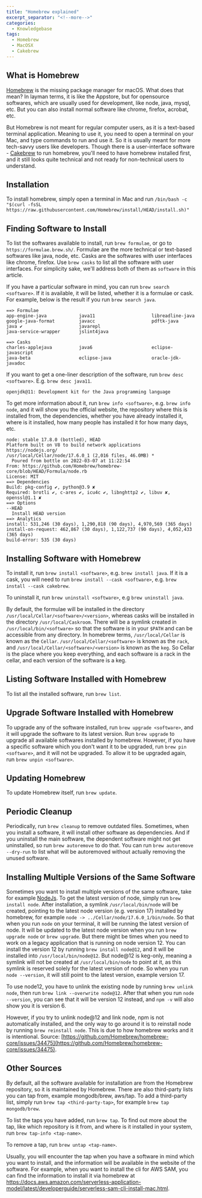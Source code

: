 ```yaml
---
title: "Homebrew explained"
excerpt_separator: "<!--more-->"
categories:
  - Knowledgebase
tags:
  - Homebrew
  - MacOSX
  - Cakebrew
---
```


## What is Homebrew

[Homebrew](https://brew.sh/) is the missing package manager for macOS. What does that mean? In layman terms, it is like the Appstore, but for opensource softwares, which are usually used for development, like node, java, mysql, etc. But you can also install normal software like chrome, firefox, acrobat, etc. 

But Homebrew is not meant for regular computer users, as it is a text-based terminal application. Meaning to use it, you need to open a terminal on your Mac, and type commands to run and use it. So it is usually meant for more tech-savvy users like developers. Though there is a user-interface software - [Cakebrew](https://www.cakebrew.com/) to run homebrew, you'll need to have homebrew installed first, and it still looks quite technical and not ready for non-technical users to understand. 

## Installation

To install homebrew, simply open a terminal in Mac and run `/bin/bash -c "$(curl -fsSL https://raw.githubusercontent.com/Homebrew/install/HEAD/install.sh)"`

## Finding Software to Install

To list the softwares available to install, run `brew formulae`, or go to `https://formulae.brew.sh/`. Formulae are the more technical or text-based softwares like java, node, etc. Casks are the softwares with user interfaces like chrome, firefox. Use `brew casks` to list all the software with user interfaces. For simplicity sake, we'll address both of them as `software` in this article. 

If you have a particular software in mind, you can run `brew search <software>`. If it is available, it will be listed, whether it is a formulae or cask. For example, below is the result if you run `brew search java`.

```
==> Formulae
app-engine-java            java11                     libreadline-java
google-java-format         javacc                     pdftk-java
java ✔                     javarepl
java-service-wrapper       jslint4java

==> Casks
charles-applejava          java6                      eclipse-javascript
java-beta                  eclipse-java               oracle-jdk-javadoc
```

If you want to get a one-liner description of the software, run `brew desc <software>`. E.g. `brew desc java11`. 

```
openjdk@11: Development kit for the Java programming language
```

To get more information about it, run `brew info <software>`, e.g. `brew info node`, and it will show you the official website, the repository where this is installed from, the dependencies, whether you have already installed it, where is it installed, how many people has installed it for how many days, etc. 

```
node: stable 17.8.0 (bottled), HEAD
Platform built on V8 to build network applications
https://nodejs.org/
/usr/local/Cellar/node/17.6.0_1 (2,016 files, 46.0MB) *
  Poured from bottle on 2022-03-07 at 11:22:54
From: https://github.com/Homebrew/homebrew-core/blob/HEAD/Formula/node.rb
License: MIT
==> Dependencies
Build: pkg-config ✔, python@3.9 ✘
Required: brotli ✔, c-ares ✔, icu4c ✔, libnghttp2 ✔, libuv ✘, openssl@1.1 ✘
==> Options
--HEAD
  Install HEAD version
==> Analytics
install: 531,246 (30 days), 1,290,818 (90 days), 4,970,569 (365 days)
install-on-request: 462,867 (30 days), 1,122,737 (90 days), 4,052,433 (365 days)
build-error: 535 (30 days)
```

## Installing Software with Homebrew

To install it, run `brew install <software>`, e.g. `brew install java`.
If it is a cask, you will need to run `brew install --cask <software>`, e.g. `brew install --cask cakebrew`.

To uninstall it, run `brew uninstall <software>`, e.g `brew uninstall java`.

By default, the formulae will be installed in the directory `/usr/local/Cellar/<software>/<version>`, whereas casks will be installed in the directory `/usr/local/Caskroom`. There will be a symlink created in `/usr/local/bin/<software>` so that the software is in your `$PATH` and can be accessible from any directory. In homebrew terms, `/usr/local/Cellar` is known as the `Cellar`. `/usr/local/Cellar/<software>` is known as the `rack`, and `/usr/local/Cellar/<software>/<version>` is known as the `keg`. So Cellar is the place where you keep everything, and each software is a rack in the cellar, and each version of the software is a keg. 

## Listing Software Installed with Homebrew

To list all the installed software, run `brew list`.

## Upgrade Software Installed with Homebrew

To upgrade any of the software installed, run `brew upgrade <software>`, and it will upgrade the software to its latest version. Run `brew upgrade` to upgrade all available softwares installed by homebrew. However, if you have a specific software which you don't want it to be upgraded, run `brew pin <software>`, and it will not be upgraded. To allow it to be upgraded again, run `brew unpin <software>`.

## Updating Homebrew

To update Homebrew itself, run `brew update`.

## Periodic Cleanup

Periodically, run `brew cleanup` to remove outdated files. Sometimes, when you install a software, it will install other software as dependencies. And if you uninstall the main software, the dependent software might not get uninstalled, so run `brew autoremove` to do that. You can run `brew autoremove --dry-run` to list what will be autoremoved without actually removing the unused software.

## Installing Multiple Versions of the Same Software

Sometimes you want to install multiple versions of the same software, take for example [NodeJs](https://nodejs.org/en/). To get the latest version of node, simply run `brew install node`. After installation, a symlink `/usr/local/bin/node` will be created, pointing to the latest node version (e.g. version 17) installed by homebrew, for example `node -> ../Cellar/node/17.6.0_1/bin/node`. So that when you run `node` on your terminal, it will be running the latest version of node. It will be updated to the latest node version when you run `brew upgrade node` or `brew upgrade`. But there might be times when you need to work on a legacy application that is running on node version 12. You can install the version 12 by running `brew install node@12`, and it will be installed into `/usr/local/bin/node@12`. But node@12 is keg-only, meaning a symlink will not be created at `/usr/local/bin/node` to point at it, as this symlink is reserved solely for the latest version of node. So when you run `node --version`, it will still point to the latest version, example version 17. 

To use node12, you have to unlink the existing node by running `brew unlink node`, then run `brew link --overwrite node@12`. After that when you run `node --version`, you can see that it will be version 12 instead, and `npm -v` will also show you it is version 6.

However, if you try to unlink node@12 and link node, npm is not automatically installed, and the only way to go around it is to reinstall node by running `brew reinstall node`. This is due to how homebrew works and it is intentional. Source: [https://github.com/Homebrew/homebrew-core/issues/34475](https://github.com/Homebrew/homebrew-core/issues/34475).  

## Other Sources

By default, all the software available for installation are from the Homebrew repository, so it is maintained by Homebrew. There are also third-party lists you can tap from, example mongodb/brew, aws/tap. To add a third-party list, simply run `brew tap <third-party-tap>`, for example `brew tap mongodb/brew`. 

To list the taps you have added, run `brew tap`. To find out more about the tap, like which repository is it from, and where is it installed in your system, run `brew tap-info <tap-name>`. 

To remove a tap, run `brew untap <tap-name>`. 

Usually, you will encounter the tap when you have a software in mind which you want to install, and the information will be available in the website of the software. For example, when you want to install the cli for AWS SAM, you can find the information to install it via homebrew at https://docs.aws.amazon.com/serverless-application-model/latest/developerguide/serverless-sam-cli-install-mac.html.
